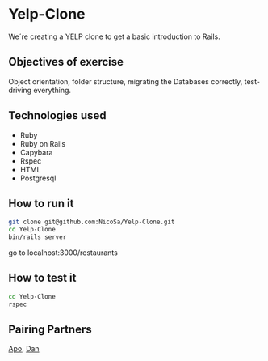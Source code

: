 Yelp-Clone
===
We´re creating a YELP clone to get a basic introduction to Rails.

Objectives of exercise
----
Object orientation, folder structure, migrating the Databases correctly, test-driving everything.

Technologies used
----
- Ruby
- Ruby on Rails
- Capybara
- Rspec
- HTML
- Postgresql

How to run it
----
```sh
git clone git@github.com:NicoSa/Yelp-Clone.git
cd Yelp-Clone
bin/rails server
```
go to localhost:3000/restaurants

How to test it
----
```sh
cd Yelp-Clone
rspec
```

Pairing Partners
----
[Apo], [Dan]

[Dan]:https://github.com/DLDB
[Apo]:https://github.com/apostolistax
